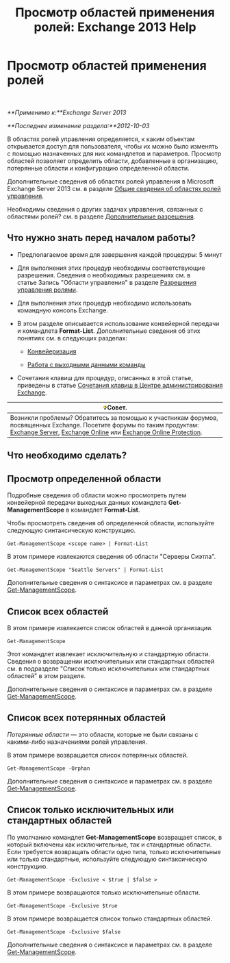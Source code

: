 ﻿---
title: 'Просмотр областей применения ролей: Exchange 2013 Help'
TOCTitle: Просмотр областей применения ролей
ms:assetid: 0bb3a434-6651-473a-94eb-4eb9a34e6f70
ms:mtpsurl: https://technet.microsoft.com/ru-ru/library/Dd335084(v=EXCHG.150)
ms:contentKeyID: 50487402
ms.date: 05/22/2018
mtps_version: v=EXCHG.150
ms.translationtype: MT
---

# Просмотр областей применения ролей

 

_**Применимо к:**Exchange Server 2013_

_**Последнее изменение раздела:**2012-10-03_

В областях ролей управления определяется, к каким объектам открывается доступ для пользователя, чтобы их можно было изменять с помощью назначенных для них командлетов и параметров. Просмотр областей позволяет определить области, добавленные в организацию, потерянные области и конфигурацию определенной области.

Дополнительные сведения об областях ролей управления в Microsoft Exchange Server 2013 см. в разделе [Общие сведения об областях ролей управления](understanding-management-role-scopes-exchange-2013-help.md).

Необходимы сведения о других задачах управления, связанных с областями ролей? см. в разделе [Дополнительные разрешения](advanced-permissions-exchange-2013-help.md).

## Что нужно знать перед началом работы?

  - Предполагаемое время для завершения каждой процедуры: 5 минут

  - Для выполнения этих процедур необходимы соответствующие разрешения. Сведения о необходимых разрешениях см. в статье Запись "Области управления" в разделе [Разрешения управления ролями](role-management-permissions-exchange-2013-help.md).

  - Для выполнения этих процедур необходимо использовать командную консоль Exchange.

  - В этом разделе описывается использование конвейерной передачи и командлета **Format-List**. Дополнительные сведения об этих понятиях см. в следующих разделах:
    
      - [Конвейеризация](https://technet.microsoft.com/ru-ru/library/aa998260\(v=exchg.150\))
    
      - [Работа с выходными данными команды](working-with-command-output-exchange-2013-help.md)

  - Сочетания клавиш для процедур, описанных в этой статье, приведены в статье [Сочетания клавиш в Центре администрирования Exchange](keyboard-shortcuts-in-the-exchange-admin-center-exchange-online-protection-help.md).

<table>
<thead>
<tr class="header">
<th><img src="images/Bb124558.tip(EXCHG.150).gif" title="Совет" alt="Совет" />Совет.</th>
</tr>
</thead>
<tbody>
<tr class="odd">
<td>Возникли проблемы? Обратитесь за помощью к участникам форумов, посвященных Exchange. Посетите форумы по таким продуктам: <a href="https://go.microsoft.com/fwlink/p/?linkid=60612">Exchange Server</a>, <a href="https://go.microsoft.com/fwlink/p/?linkid=267542">Exchange Online</a> или <a href="https://go.microsoft.com/fwlink/p/?linkid=285351">Exchange Online Protection</a>.</td>
</tr>
</tbody>
</table>


## Что необходимо сделать?

## Просмотр определенной области

Подробные сведения об области можно просмотреть путем конвейерной передачи выходных данных командлета **Get-ManagementScope** в командлет **Format-List**.

Чтобы просмотреть сведения об определенной области, используйте следующую синтаксическую конструкцию.

    Get-ManagementScope <scope name> | Format-List

В этом примере извлекаются сведения об области "Серверы Сиэтла".

    Get-ManagementScope "Seattle Servers" | Format-List

Дополнительные сведения о синтаксисе и параметрах см. в разделе [Get-ManagementScope](https://technet.microsoft.com/ru-ru/library/dd298180\(v=exchg.150\)).

## Список всех областей

В этом примере извлекается список областей в данной организации.

    Get-ManagementScope

Этот командлет извлекает исключительную и стандартную области. Сведения о возвращении исключительных или стандартных областей см. в подразделе "Список только исключительных или стандартных областей" в этом разделе.

Дополнительные сведения о синтаксисе и параметрах см. в разделе [Get-ManagementScope](https://technet.microsoft.com/ru-ru/library/dd298180\(v=exchg.150\)).

## Список всех потерянных областей

*Потерянные области* — это области, которые не были связаны с какими-либо назначениями ролей управления.

В этом примере возвращается список потерянных областей.

    Get-ManagementScope -Orphan

Дополнительные сведения о синтаксисе и параметрах см. в разделе [Get-ManagementScope](https://technet.microsoft.com/ru-ru/library/dd298180\(v=exchg.150\)).

## Список только исключительных или стандартных областей

По умолчанию командлет **Get-ManagementScope** возвращает список, в который включены как исключительные, так и стандартные области. Если требуется возвращать области одно типа, только исключительные или только стандартные, используйте следующую синтаксическую конструкцию.

    Get-ManagementScope -Exclusive < $true | $false >

В этом примере возвращаются только исключительные области.

    Get-ManagementScope -Exclusive $true

В этом примере возвращается список только стандартных областей.

    Get-ManagementScope -Exclusive $false

Дополнительные сведения о синтаксисе и параметрах см. в разделе [Get-ManagementScope](https://technet.microsoft.com/ru-ru/library/dd298180\(v=exchg.150\)).

